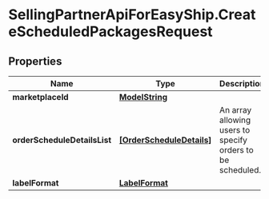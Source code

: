 # SellingPartnerApiForEasyShip.CreateScheduledPackagesRequest

## Properties
Name | Type | Description | Notes
------------ | ------------- | ------------- | -------------
**marketplaceId** | [**ModelString**](ModelString.md) |  | 
**orderScheduleDetailsList** | [**[OrderScheduleDetails]**](OrderScheduleDetails.md) | An array allowing users to specify orders to be scheduled. | 
**labelFormat** | [**LabelFormat**](LabelFormat.md) |  | 


